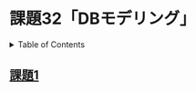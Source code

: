 # 課題32「DBモデリング」

<!-- START doctoc generated TOC please keep comment here to allow auto update -->
<!-- DON'T EDIT THIS SECTION, INSTEAD RE-RUN doctoc TO UPDATE -->
<details>
<summary>Table of Contents</summary>

- [課題1](#%E8%AA%B2%E9%A1%8C1)

</details>
<!-- END doctoc generated TOC please keep comment here to allow auto update -->

## [課題1](./task_1)